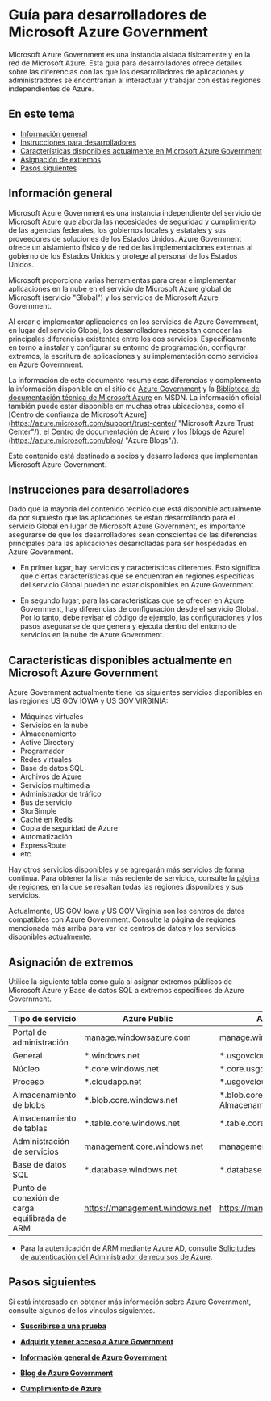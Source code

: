 <properties 
	pageTitle="Guía para desarrolladores de Azure Government" 
	description="Esto proporciona una comparación de funciones e instrucciones sobre cómo desarrollar aplicaciones para la administración de Azure" 
	services="" 
	documentationCenter="" 
	authors="Joharve2" 
	manager="Chrisnie" 
	editor=""/>

<tags 
	ms.service="multiple" 
	ms.devlang="na" 
	ms.topic="article" 
	ms.tgt_pltfrm="na" 
	ms.workload="azure-government" 
	ms.date="10/29/2015" 
	ms.author="jharve"/>


#  Guía para desarrolladores de Microsoft Azure Government 

<p> Microsoft Azure Government es una instancia aislada físicamente y en la red de Microsoft Azure. Esta guía para desarrolladores ofrece detalles sobre las diferencias con las que los desarrolladores de aplicaciones y administradores se encontrarían al interactuar y trabajar con estas regiones independientes de Azure.

<!--Table of contents for topic, the words in brackets must match the heading wording exactly-->


## En este tema


+ [Información general](#Overview)
+ [Instrucciones para desarrolladores](#Guidance)
+ [Características disponibles actualmente en Microsoft Azure Government](#Features)
+ [Asignación de extremos](#Endpoint)
+ [Pasos siguientes](#next)


## <a name="Overview"></a>Información general

Microsoft Azure Government es una instancia independiente del servicio de Microsoft Azure que aborda las necesidades de seguridad y cumplimiento de las agencias federales, los gobiernos locales y estatales y sus proveedores de soluciones de los Estados Unidos. Azure Government ofrece un aislamiento físico y de red de las implementaciones externas al gobierno de los Estados Unidos y protege al personal de los Estados Unidos.

Microsoft proporciona varias herramientas para crear e implementar aplicaciones en la nube en el servicio de Microsoft Azure global de Microsoft (servicio "Global") y los servicios de Microsoft Azure Government.

Al crear e implementar aplicaciones en los servicios de Azure Government, en lugar del servicio Global, los desarrolladores necesitan conocer las principales diferencias existentes entre los dos servicios. Específicamente en torno a instalar y configurar su entorno de programación, configurar extremos, la escritura de aplicaciones y su implementación como servicios en Azure Government.

La información de este documento resume esas diferencias y complementa la información disponible en el sitio de [Azure Government](http://www.azure.com/gov "Azure Government") y la [Biblioteca de documentación técnica de Microsoft Azure](http://msdn.microsoft.com/cloud-app-development-msdn "MSDN") en MSDN. La información oficial también puede estar disponible en muchas otras ubicaciones, como el [Centro de confianza de Microsoft Azure] (https://azure.microsoft.com/support/trust-center/ "Microsoft Azure Trust Center"/), el [Centro de documentación de Azure](https://azure.microsoft.com/documentation/) y los [blogs de Azure](https://azure.microsoft.com/blog/ "Azure Blogs"/).

Este contenido está destinado a socios y desarrolladores que implementan Microsoft Azure Government.



## <a name="Guidance"></a>Instrucciones para desarrolladores
Dado que la mayoría del contenido técnico que está disponible actualmente da por supuesto que las aplicaciones se están desarrollando para el servicio Global en lugar de Microsoft Azure Government, es importante asegurarse de que los desarrolladores sean conscientes de las diferencias principales para las aplicaciones desarrolladas para ser hospedadas en Azure Government.

- En primer lugar, hay servicios y características diferentes. Esto significa que ciertas características que se encuentran en regiones específicas del servicio Global pueden no estar disponibles en Azure Government.

- En segundo lugar, para las características que se ofrecen en Azure Government, hay diferencias de configuración desde el servicio Global. Por lo tanto, debe revisar el código de ejemplo, las configuraciones y los pasos asegurarse de que genera y ejecuta dentro del entorno de servicios en la nube de Azure Government.


## <a name="Features"></a> Características disponibles actualmente en Microsoft Azure Government
Azure Government actualmente tiene los siguientes servicios disponibles en las regiones US GOV IOWA y US GOV VIRGINIA:

- Máquinas virtuales
- Servicios en la nube
- Almacenamiento
- Active Directory
- Programador
- Redes virtuales
- Base de datos SQL
- Archivos de Azure
- Servicios multimedia
- Administrador de tráfico
- Bus de servicio
- StorSimple
- Caché en Redis
- Copia de seguridad de Azure
- Automatización
- ExpressRoute
- etc.

Hay otros servicios disponibles y se agregarán más servicios de forma continua. Para obtener la lista más reciente de servicios, consulte la [página de regiones](https://azure.microsoft.com/regions/#services), en la que se resaltan todas las regiones disponibles y sus servicios.

Actualmente, US GOV Iowa y US GOV Virginia son los centros de datos compatibles con Azure Government. Consulte la página de regiones mencionada más arriba para ver los centros de datos y los servicios disponibles actualmente.

## <a name="Endpoint"></a>Asignación de extremos

Utilice la siguiente tabla como guía al asignar extremos públicos de Microsoft Azure y Base de datos SQL a extremos específicos de Azure Government.


Tipo de servicio|Azure Public|Azure Government
---|---|---
Portal de administración|manage.windowsazure.com|manage.windowsazure.us
General|*.windows.net|*.usgovcloudapi.net
Núcleo|*.core.windows.net|*.core.usgovcloudapi.net
Proceso|*.cloudapp.net|*.usgovcloudapp.net
Almacenamiento de blobs|*.blob.core.windows.net| *.blob.core.usgovcloudapi.net Almacenamiento de colas|*.queue.core.windows.net|*.queue.core.usgovcloudapi.net
Almacenamiento de tablas|*.table.core.windows.net|*.table.core.usgovcloudapi.net
Administración de servicios|management.core.windows.net|management.core.usgovcloudapi.net
Base de datos SQL|*.database.windows.net|*.database.usgovcloudapi.net
Punto de conexión de carga equilibrada de ARM|https://management.windows.net|https://management.usgovcloudapi.net  

* Para la autenticación de ARM mediante Azure AD, consulte [Solicitudes de autenticación del Administrador de recursos de Azure](https://msdn.microsoft.com/library/azure/dn790557.aspx).

## <a name="next"></a>Pasos siguientes

Si está interesado en obtener más información sobre Azure Government, consulte algunos de los vínculos siguientes.

- **[Suscribirse a una prueba](https://azuregov.microsoft.com/trial/azuregovtrial)**

- **[Adquirir y tener acceso a Azure Government](http://azure.com/gov)**

- **[Información general de Azure Government](/azure-government-overview)**

- **[Blog de Azure Government](http://blogs.msdn.com/b/azuregov/)**

- **[Cumplimiento de Azure](https://azure.microsoft.com/support/trust-center/compliance/)**

<!--Anchors-->



<!-- Images. -->

[1]: ./media/azure-government-developer-guide/publisherguide.png


<!--Link references-->
[Link 1 to another azure.microsoft.com documentation topic]: virtual-machines-windows-tutorial.md
[Link 2 to another azure.microsoft.com documentation topic]: web-sites-custom-domain-name.md
[Link 3 to another azure.microsoft.com documentation topic]: storage-whatis-account.md

<!---HONumber=AcomDC_0128_2016-->